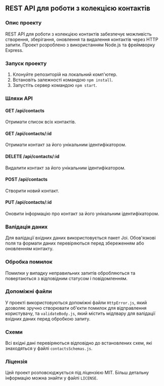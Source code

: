 ## REST API для роботи з колекцією контактів

### Опис проекту

REST API для роботи з колекцією контактів забезпечує можливість створення, зберігання, оновлення та видалення контактів через HTTP запити. Проект розроблено з використанням Node.js та фреймворку Express.

### Запуск проекту

1.  Клонуйте репозиторій на локальний комп'ютер.
2.  Встановіть залежності командою `npm install`.
3.  Запустіть сервер командою `npm start`.

### Шляхи API

#### GET /api/contacts

Отримати список всіх контактів.

#### GET /api/contacts/:id

Отримати контакт за його унікальним ідентифікатором.

#### DELETE /api/contacts/:id

Видалити контакт за його унікальним ідентифікатором.

#### POST /api/contacts

Створити новий контакт.

#### PUT /api/contacts/:id

Оновити інформацію про контакт за його унікальним ідентифікатором.

### Валідація даних

Для валідації вхідних даних використовується пакет Joi. Обов'язкові поля та формати даних перевіряються перед збереженням або оновленням контакту.

### Обробка помилок

Помилки у випадку неправильних запитів обробляються та повертаються з відповідним статусом і повідомленням.

### Допоміжні файли

У проекті використовуються допоміжні файли `HttpError.js`, який дозволяє зручно створювати об'єкти помилок для відправлення користувачу, та `validateBody.js`, який містить мідлвару для валідації вхідних даних перед обробкою запиту.

### Схеми

Всі вхідні дані перевіряються відповідно до встановлених схем, які знаходяться у файлі `contactsSchemas.js`.

### Ліцензія

Цей проект розповсюджується під ліцензією MIT. Більш детальну інформацію можна знайти у файлі `LICENSE`.
